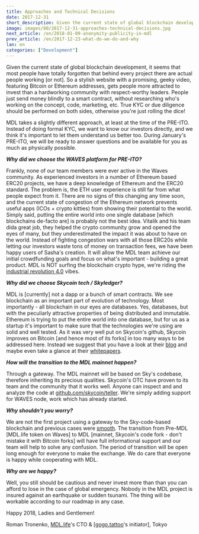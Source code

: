 ```yaml
---
title: Approaches and Technical Decisions
date: 2017-12-31
short_description: Given the current state of global blockchain development, it seems that most people have totally
image: images/80/2017-12-31-approaches-technical-decisions.jpg
next_article: /en/2018-01-09-anonymity-publicity-in-mdl
prev_article: /en/2017-12-23-what-do-we-do-and-why
lan: en
categories: ["Development"]
---
```

 
Given the current state of global blockchain development, it seems that most people have totally forgotten that behind every project there are actual people working [or not]. So a stylish website with a promising, geeky video, featuring Bitcoin or Ethereum addresses, gets people more attracted to invest than a hardworking community with respect-worthy leaders. People just send money blindly to a smart contract, without researching who's working on the concept, code, marketing, etc.
True KYC or due diligence should be performed on both sides, otherwise you're just rolling the dice!

MDL takes a slightly different approach, at least at the time of the PRE-ITO. Instead of doing formal KYC, we want to know our investors directly, and we think it's important to let them understand us better too. During January's PRE-ITO, we will be ready to answer questions and be available for you as much as physically possible.

***Why did we choose the WAVES platform for PRE-ITO?***

Frankly, none of our team members were ever active in the Waves community. As experienced investors in a number of Ethereum based ERC20 projects, we have a deep knowledge of Ethereum and the ERC20 standard. The problem is, the ETH user experience is still far from what people expect from it. There are no signs of this changing any time soon, and the current state of congestion of the Ethereum network prevents useful apps (ICOs + crypto kitties) from showing their potential to the world. Simply said, putting the entire world into one single database [which blockchains de-facto are] is probably not the best idea. Vitalik and his team dida  great job, they helped the crypto community grow and opened the eyes of many, but they underestimated the impact it was about to have on the world. Instead of fighting congestion wars with all those ERC20s while letting our investors waste tons of money on transaction fees, we have been happy users of Sasha's creation. It will allow the MDL team achieve our initial crowdfunding goals and focus on what's important - building a great product. MDL is NOT surfing the blockchain crypto hype, we're riding the [industrial revolution 4.0](https://en.wikipedia.org/wiki/Industry_4.0) vibes.

***Why did we choose Skycoin tech / Skyledger?***

MDL is [currently] not a dapp or a bunch of smart contracts. We see blockchain as an important part of evolution of technology. Most importantly - all blockchain in our eyes are databases. Yes, databases, but with the peculiarly attractive properties of being distributed and immutable. Ethereum is trying to put the entire world into one database, but for us as a startup it's important to make sure that the technologies we're using are solid and well tested. As it was very well put on Skycoin's github, Skycoin improves on Bitcoin [and hence most of its forks] in too many ways to be addressed here. Instead we suggest that you have a look at their [blog](https://blog.skycoin.net) and maybe even take a glance at their [whitepapers](https://www.skycoin.net/whitepapers).

***How will the transition to the MDL mainnet happen?***

Through a gateway. The MDL mainnet will be based on Sky's codebase, therefore inheriting its precious qualities. Skycoin's OTC have proven to its team and the community that it works well. Anyone can inspect and and analyze the code at [github.com/skycoin/teller](https://github.com/MDLlife/teller). We're simply adding support for WAVES node, work which has already started.

***Why shouldn’t you worry?***

We are not the first project using a gateway to the Sky-code-based blockchain and previous cases were [smooth](https://otc.skycoin.net). The transition from Pre-MDL [MDL.life token on Waves] to MDL [mainnet, Skycoin's code fork - don't mistake it with Bitcoin forks] will have full informational support and our team will help to solve any confusion. The period of transition will be open long enough for everyone to make the exchange. We do care that everyone is happy while cooperating with MDL.

***Why are we happy?***

Well, you still should be cautious and never invest more than than you can afford to lose in the case of global emergency. Nobody in the MDL project is insured against an earthquake or sudden tsunami. The thing will be workable according to our roadmap in any case.

Happy 2018, Ladies and Gentlemen!

Roman Tronenko, [MDL.life](http://MDL.life)'s CTO & [[gogo.tattoo](http://gogo.tattoo)'s initiator], Tokyo
